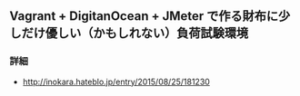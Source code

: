 ## Vagrant + DigitanOcean + JMeter で作る財布に少しだけ優しい（かもしれない）負荷試験環境

### 詳細

- http://inokara.hateblo.jp/entry/2015/08/25/181230
